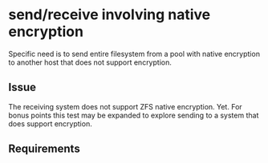 # send/receive involving native encryption

Specific need is to send entire filesystem from a pool with native encryption to another host that does not support encryption.

## Issue

The receiving system does not support ZFS native encryption. Yet. For bonus points this test may be expanded to explore sending to a system that does support encryption.

## Requirements
